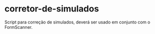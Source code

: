 # corretor-de-simulados
 Script para correção de simulados, deverá ser usado em conjunto com o FormScanner.
